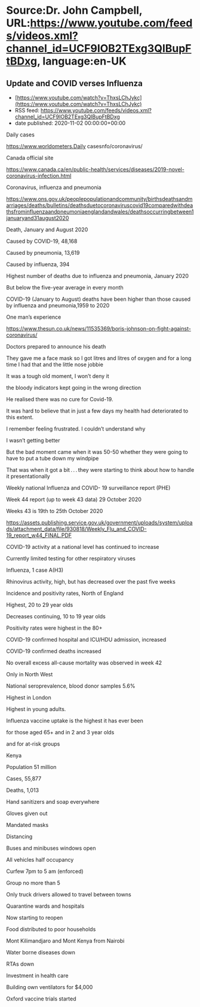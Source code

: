 # Source:Dr. John Campbell, URL:https://www.youtube.com/feeds/videos.xml?channel_id=UCF9IOB2TExg3QIBupFtBDxg, language:en-UK

## Update and COVID verses Influenza
 - [https://www.youtube.com/watch?v=ThxsLChJykc](https://www.youtube.com/watch?v=ThxsLChJykc)
 - RSS feed: https://www.youtube.com/feeds/videos.xml?channel_id=UCF9IOB2TExg3QIBupFtBDxg
 - date published: 2020-11-02 00:00:00+00:00

Daily cases

https://www.worldometers.Daily casesnfo/coronavirus/

Canada official site

https://www.canada.ca/en/public-health/services/diseases/2019-novel-coronavirus-infection.html

Coronavirus, influenza and pneumonia

https://www.ons.gov.uk/peoplepopulationandcommunity/birthsdeathsandmarriages/deaths/bulletins/deathsduetocoronaviruscovid19comparedwithdeathsfrominfluenzaandpneumoniaenglandandwales/deathsoccurringbetween1januaryand31august2020

Death, January and August 2020

Caused by COVID-19, 48,168

Caused by pneumonia, 13,619

Caused by influenza, 394

Highest number of deaths due to influenza and pneumonia, January 2020

But below the five-year average in every month

COVID-19 (January to August) deaths have been higher than those caused by influenza and pneumonia,1959 to 2020


One man’s experience

https://www.thesun.co.uk/news/11535369/boris-johnson-on-fight-against-coronavirus/

Doctors prepared to announce his death

They gave me a face mask so I got litres and litres of oxygen and for a long time I had that and the little nose jobbie

It was a tough old moment, I won’t deny it

the bloody indicators kept going in the wrong direction

He realised there was no cure for Covid-19.

It was hard to believe that in just a few days my health had deteriorated to this extent. 

I remember feeling frustrated. I couldn’t understand why 

I wasn’t getting better

But the bad moment came when it was 50-50 whether they were going to have to put a tube down my windpipe

That was when it got a bit . . . they were starting to think about how to handle it presentationally


Weekly national Influenza and COVID- 19 surveillance report (PHE)

Week 44 report (up to week 43 data) 29 October 2020 

Weeks 43 is 19th to 25th October 2020

https://assets.publishing.service.gov.uk/government/uploads/system/uploads/attachment_data/file/930818/Weekly_Flu_and_COVID-19_report_w44_FINAL.PDF

COVID-19 activity at a national level has continued to increase

Currently limited testing for other respiratory viruses

Influenza, 1 case A(H3)

Rhinovirus activity, high, but has decreased over the past five weeks

Incidence and positivity rates, North of England

Highest, 20 to 29 year olds

Decreases continuing, 10 to 19 year olds 

Positivity rates were highest in the 80+ 

COVID-19 confirmed hospital and ICU/HDU admission, increased

COVID-19 confirmed deaths increased

No overall excess all-cause mortality was observed in week 42

Only in North West

National seroprevalence, blood donor samples 5.6%

Highest in London

Highest in young adults. 

Influenza vaccine uptake is the highest it has ever been

for those aged 65+ and in 2 and 3 year olds

and for at-risk groups


Kenya

Population 51 million

Cases, 55,877

Deaths, 1,013

Hand sanitizers and soap everywhere

Gloves given out

Mandated masks

Distancing

Buses and minibuses windows open

All vehicles half occupancy

Curfew 7pm to 5 am (enforced)

Group no more than 5

Only truck drivers allowed to travel between towns

Quarantine wards and hospitals

Now starting to reopen

Food distributed to poor households

Mont Kilimandjaro and Mont Kenya from Nairobi 

Water borne diseases down

RTAs down

Investment in health care

Building own ventilators for $4,000

Oxford vaccine trials started

